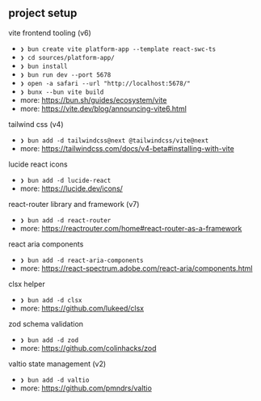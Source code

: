 ## project setup

vite frontend tooling (v6)
- `❯ bun create vite platform-app --template react-swc-ts`
- `❯ cd sources/platform-app/`
- `❯ bun install`
- `❯ bun run dev --port 5678`
- `❯ open -a safari --url "http://localhost:5678/"`
- `❯ bunx --bun vite build`
- more: https://bun.sh/guides/ecosystem/vite
- more: https://vite.dev/blog/announcing-vite6.html

tailwind css (v4)
- `❯ bun add -d tailwindcss@next @tailwindcss/vite@next`
- more: https://tailwindcss.com/docs/v4-beta#installing-with-vite

lucide react icons
- `❯ bun add -d lucide-react`
- more: https://lucide.dev/icons/

react-router library and framework (v7)
- `❯ bun add -d react-router`
- more: https://reactrouter.com/home#react-router-as-a-framework

react aria components
- `❯ bun add -d react-aria-components`
- more: https://react-spectrum.adobe.com/react-aria/components.html

clsx helper
- `❯ bun add -d clsx`
- more: https://github.com/lukeed/clsx

zod schema validation
- `❯ bun add -d zod`
- more: https://github.com/colinhacks/zod

valtio state management (v2)
- `❯ bun add -d valtio`
- more: https://github.com/pmndrs/valtio
